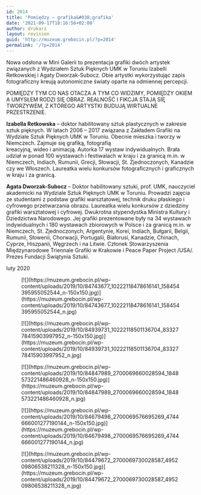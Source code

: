 ```yaml
---
id: 2014
title: 'Pomiędzy – grafika&#038;grafika'
date: '2021-09-17T18:16:56+02:00'
author: drukarz
layout: revision
guid: 'http://muzeum.grebocin.pl/?p=2014'
permalink: '/?p=2014'
---
```


Nowa odsłona w Mini Galerii to prezentacja grafiki dwóch artystek związanych z Wydziałem Sztuk Pięknych UMK w Toruniu Izabelli Retkowskiej i Agaty Dworzak-Subocz. Obie artystki wykorzystując zapis fotograficzny kreują autonomiczne światy oparte na odmiennej percepcji.

POMIĘDZY TYM CO NAS OTACZA A TYM CO WIDZIMY, POMIĘDZY OKIEM A UMYSŁEM RODZI SIĘ OBRAZ. REALNOŚĆ I FIKCJA STAJĄ SIĘ TWORZYWEM, Z KTÓREGO ARTYSTKI BUDUJĄ WIRTUALNE PRZESTRZENIE.

**Izabella Retkowska** – doktor habilitowany sztuk plastycznych w zakresie sztuk pięknych. W latach 2006 – 2017 związana z Zakładem Grafiki na Wydziale Sztuk Pięknych UMK w Toruniu. Obecnie mieszka i tworzy w Niemczech. Zajmuje się grafiką, fotografią  
kreacyjną, wideo i animacją. Autorka 17 wystaw indywidualnych. Brała udział w ponad 100 wystawach i festiwalach w kraju i za granicą m.in. w Niemczech, Indiach, Rumunii, Grecji, Słowacji, St. Zjednoczonych, Kanadzie czy we Włoszech. Laureatka wielu konkursów fotograficznych i graficznych w kraju i za granicą.

**Agata Dworzak-Subocz** – Doktor habilitowany sztuki, prof. UMK, nauczyciel akademicki na Wydziale Sztuk Pięknych UMK w Toruniu. Prowadzi zajęcia ze studentami z podstaw grafiki warsztatowej, technik druku płaskiego i cyfrowego przetwarzania obrazu. Laureatka wielu konkursów z dziedziny grafiki warsztatowej i cyfrowej. Dwukrotna stypendystka Ministra Kultury i Dziedzictwa Narodowego. Jej grafiki prezentowane były na 34 wystawach indywidualnych i 180 wystawach zbiorowych w Polsce i za granicą m.in. w Niemczech, St. Zjednoczonych, Argentynie, Korei, Indiach, Bułgarii, Belgii, Rumunii, Słowenii, Chorwacji, Portugalii, Białorusi, Kanadzie, Chinach, Cyprze, Hiszpanii, Węgrzech i na Litwie. Członek Stowarzyszenia Międzynarodowe Triennale Grafiki w Krakowie i Peace Paper Project /USA/. Prezes Fundacji Świątynia Sztuki.

luty 2020

<div class="gallery galleryid-2014 gallery-columns-5 gallery-size-thumbnail" id="gallery-902"><figure class="gallery-item"><div class="gallery-icon landscape"> [![](https://muzeum.grebocin.pl/wp-content/uploads/2019/10/84743677_10222118478616141_158454395955052544_n-150x150.jpg)](https://muzeum.grebocin.pl/wp-content/uploads/2019/10/84743677_10222118478616141_158454395955052544_n.jpg) </div></figure><figure class="gallery-item"><div class="gallery-icon landscape"> [![](https://muzeum.grebocin.pl/wp-content/uploads/2019/10/84939731_10222118501136704_8332778415903997952_n-150x150.jpg)](https://muzeum.grebocin.pl/wp-content/uploads/2019/10/84939731_10222118501136704_8332778415903997952_n.jpg) </div></figure><figure class="gallery-item"><div class="gallery-icon portrait"> [![](https://muzeum.grebocin.pl/wp-content/uploads/2019/10/84847989_2700069660028594_1848573221486460928_n-150x150.jpg)](https://muzeum.grebocin.pl/wp-content/uploads/2019/10/84847989_2700069660028594_1848573221486460928_n.jpg) </div></figure><figure class="gallery-item"><div class="gallery-icon landscape"> [![](https://muzeum.grebocin.pl/wp-content/uploads/2019/10/84679498_2700069576695269_4744666001277190144_n-150x150.jpg)](https://muzeum.grebocin.pl/wp-content/uploads/2019/10/84679498_2700069576695269_4744666001277190144_n.jpg) </div></figure><figure class="gallery-item"><div class="gallery-icon portrait"> [![](https://muzeum.grebocin.pl/wp-content/uploads/2019/10/84479672_2700069730028587_495209806538211328_n-150x150.jpg)](https://muzeum.grebocin.pl/wp-content/uploads/2019/10/84479672_2700069730028587_495209806538211328_n.jpg) </div></figure> </div>